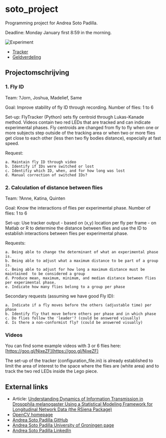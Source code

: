 # soto_project

Programming project for Andrea Soto Padilla.

Deadline: Monday January first 8:59 in the morning.

![Experiment](Experiment.png)

 * [Tracker](Tracker/README.md)
 * [Geldverdeling](geldverdeling.md)


## Projectomschrijving

### 1. Fly ID

Team: ?Jorn, Joshua, Madelief, Same

Goal: Improve stability of fly ID through recording.
Number of flies: 1 to 6

Set-up: FlyTracker (Python) sets fly centroid through Lukas-Kanade method. Videos contain two red LEDs that are tracked and can indicate experimental phases. Fly centroids are changed from fly to fly when one or more subjects step outside of the tracking area or when two or more flies get close to each other (less then two fly bodies distance), especially at fast speed.

Request: 

	a. Maintain fly ID through video
	b. Identify if IDs were switched or lost
	c. Identifiy which ID, when, and for how long was lost
	d. Manual correction of switched IDs?

### 2. Calculation of distance between flies

Team: ?Anne, Katina, Quinten

Goal: Know the interactions of flies per experimental phase.
Number of flies: 1 to 6

Set-up: Use tracker output - based on (x,y) location per fly per frame - on Matlab or R to determine the distance between flies and use the ID to establish interactions between flies per experimental phase.

Requests:

	a. Being able to change the determinant of what an experimental phase is.
	b. Being able to adjust what a maximum distance to be part of a group is.
	c. Being able to adjust for how long a maximum distance must be maintained 	to be considered a group
	d. Produce mean, maximum, minimum, and median distance between flies 	per experimental phase.
	e. Indicate how many flies belong to a group per phase

Secondary requests (assuming we have good Fly ID):

	a. Indicate if a fly moves before the others (adjustable time) per phase
	b. Identify fly that move before others per phase and in which phase
	c. Do flies follow the 'leader'? (could be answered visually)
	d. Is there a non-conformist fly? (could be answered visually)


### Videos

You can find some example videos with 3 or 6 flies here: [https://goo.gl/NjxeZF](https://goo.gl/NjxeZF)

The set-up of the tracker (configuration_file.ini) is already established to limit the 
area of interest to the space where the flies are (white area) and to track the two red 
LEDs inside the Lego piece. 

## External links

 * Article: [Understanding Dynamics of Information Transmission in Drosophila melanogaster Using a Statistical Modeling Framework for Longitudinal Network Data (the RSiena Package)](https://www.ncbi.nlm.nih.gov/pmc/articles/PMC4835720/)
 * [OpenCV homepage](https://opencv.org/)
 * [Andrea Soto Padilla GitHub](https://github.com/asotopadilla)
 * [Andrea Soto Padilla University of Groningen page](http://www.rug.nl/staff/a.soto.padilla)
 * [Andrea Soto Padilla LinkedIn](https://www.linkedin.com/in/andreasotopadilla)
